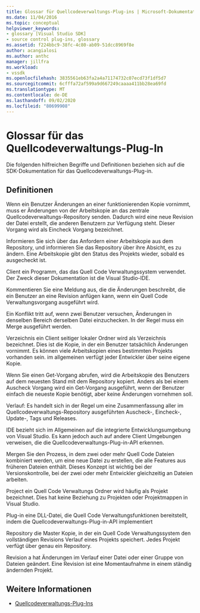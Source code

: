 ```yaml
---
title: Glossar für Quellcodeverwaltungs-Plug-ins | Microsoft-Dokumentation
ms.date: 11/04/2016
ms.topic: conceptual
helpviewer_keywords:
- glossary [Visual Studio SDK]
- source control plug-ins, glossary
ms.assetid: f224bbc9-38fc-4c80-ab09-51dcc8969f8e
author: acangialosi
ms.author: anthc
manager: jillfra
ms.workload:
- vssdk
ms.openlocfilehash: 3835561eb63fa2a4a71174732c07ecd73f1df5d7
ms.sourcegitcommit: 6cfffa72af599a9d667249caaaa411bb28ea69fd
ms.translationtype: MT
ms.contentlocale: de-DE
ms.lasthandoff: 09/02/2020
ms.locfileid: "80699908"
---
```

# <a name="source-control-plug-in-glossary"></a>Glossar für das Quellcodeverwaltungs-Plug-In
Die folgenden hilfreichen Begriffe und Definitionen beziehen sich auf die SDK-Dokumentation für das Quellcodeverwaltungs-Plug-in.

## <a name="definitions"></a>Definitionen
 Wenn ein Benutzer Änderungen an einer funktionierenden Kopie vornimmt, muss er Änderungen von der Arbeitskopie an das zentrale Quellcodeverwaltungs-Repository senden. Dadurch wird eine neue Revision der Datei erstellt, die anderen Benutzern zur Verfügung steht. Dieser Vorgang wird als Eincheck Vorgang bezeichnet.

 Informieren Sie sich über das Anfordern einer Arbeitskopie aus dem Repository, und informieren Sie das Repository über ihre Absicht, es zu ändern. Eine Arbeitskopie gibt den Status des Projekts wieder, sobald es ausgecheckt ist.

 Client ein Programm, das das Quell Code Verwaltungssystem verwendet. Der Zweck dieser Dokumentation ist die Visual Studio-IDE.

 Kommentieren Sie eine Meldung aus, die die Änderungen beschreibt, die ein Benutzer an eine Revision anfügen kann, wenn ein Quell Code Verwaltungsvorgang ausgeführt wird.

 Ein Konflikt tritt auf, wenn zwei Benutzer versuchen, Änderungen in denselben Bereich derselben Datei einzuchecken. In der Regel muss ein Merge ausgeführt werden.

 Verzeichnis ein Client seitiger lokaler Ordner wird als Verzeichnis bezeichnet. Dies ist die Kopie, in der ein Benutzer tatsächlich Änderungen vornimmt. Es können viele Arbeitskopien eines bestimmten Projekts vorhanden sein. im allgemeinen verfügt jeder Entwickler über seine eigene Kopie.

 Wenn Sie einen Get-Vorgang abrufen, wird die Arbeitskopie des Benutzers auf dem neuesten Stand mit dem Repository kopiert. Anders als bei einem Auscheck Vorgang wird ein Get-Vorgang ausgeführt, wenn der Benutzer einfach die neueste Kopie benötigt, aber keine Änderungen vornehmen soll.

 Verlauf: Es handelt sich in der Regel um eine Zusammenfassung aller im Quellcodeverwaltungs-Repository ausgeführten Auscheck-, Eincheck-, Update-, Tags und Releases.

 IDE bezieht sich im Allgemeinen auf die integrierte Entwicklungsumgebung von Visual Studio. Es kann jedoch auch auf andere Client Umgebungen verweisen, die die Quellcodeverwaltungs-Plug-in-API erkennen.

 Mergen Sie den Prozess, in dem zwei oder mehr Quell Code Dateien kombiniert werden, um eine neue Datei zu erstellen, die alle Features aus früheren Dateien enthält. Dieses Konzept ist wichtig bei der Versionskontrolle, bei der zwei oder mehr Entwickler gleichzeitig an Dateien arbeiten.

 Project ein Quell Code Verwaltungs Ordner wird häufig als Projekt bezeichnet. Dies hat keine Beziehung zu Projekten oder Projektmappen in Visual Studio.

 Plug-in eine DLL-Datei, die Quell Code Verwaltungsfunktionen bereitstellt, indem die Quellcodeverwaltungs-Plug-in-API implementiert

 Repository die Master Kopie, in der ein Quell Code Verwaltungssystem den vollständigen Revisions Verlauf eines Projekts speichert. Jedes Projekt verfügt über genau ein Repository.

 Revision a hat Änderungen im Verlauf einer Datei oder einer Gruppe von Dateien geändert. Eine Revision ist eine Momentaufnahme in einem ständig ändernden Projekt.

## <a name="see-also"></a>Weitere Informationen
- [Quellcodeverwaltungs-Plug-Ins](../extensibility/source-control-plug-ins.md)
